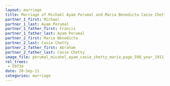 ```yaml
---
layout: marriage
title: Marriage of Michael Ayam Perumal and Maria Benedicta Casie Chetty
partner_1_first: Michael
partner_1_last: Ayam Perumal
partner_1_father_first: Francis
partner_1_father_last: Ayam Perumal
partner_2_first: Maria Benedicta
partner_2_last: Casie Chetty
partner_2_father_first: Abraham
partner_2_father_last: Casie Chetty
image_file: perumal_micahel_ayam_casie_chetty_maria_page_598_year_1911
rel_trees:
 - I0734
date: 20-Sep-11
categories: marriage
---
```


